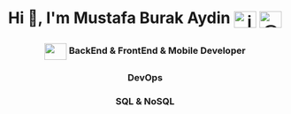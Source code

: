 

<h1 align="center">Hi 👋, I'm Mustafa Burak Aydin <a href="https://linkedin.com/in/in/mustafa-burak-aydin/" target="blank"><img align="center" src="https://raw.githubusercontent.com/rahuldkjain/github-profile-readme-generator/master/src/images/icons/Social/linked-in-alt.svg" alt="in/mustafa-burak-aydin/" height="30" width="40" /></a> <a href="https://medium.com/@mustafaburakaydiin" target="blank"><img align="center" src="https://raw.githubusercontent.com/rahuldkjain/github-profile-readme-generator/master/src/images/icons/Social/medium.svg" alt="@mustafaburakaydiin" height="30" width="40" /></a>
</p></h1> 
<h3 align="center">
  <a target="blank"><img align="center" src="https://www.svgrepo.com/show/1699/web-development.svg" height="30" width="40" /></a>
  BackEnd & FrontEnd & Mobile Developer</h3>
<h3 align="center">DevOps</h3>
<h3 align="center">SQL & NoSQL</h3>




